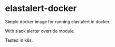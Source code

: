 # elastalert-docker

Simple docker image for running elastalert in docker.

With slack alerter override module.

Tested in k8s.
